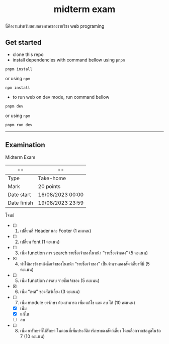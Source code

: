 # <p align="center">midterm exam</p>

นี่คืองานสำหรับสอบกลางภาคของรายวิชา web programing

## Get started

- clone this repo
- install dependencies with command bellow
  using `pnpm`

```
pnpm install
```

or using `npm`

```
npm install
```

- to run web on dev mode, run command bellow

```
pnpm dev
```

or using `npm`

```
pnpm run dev
```

---

## Examination

Midterm Exam


| -- | -- |
| -- | -- |
| Type | Take-home |
| Mark | 20 points |
| Date start | 16/08/2023 00:00 |
| Date finish | 19/08/2023 23:59 |

โจทย์

- [ ] 1. เปลี่ยนสี Header และ Footer (1 คะแนน)
- [ ] 2. เปลี่ยน font (1 คะแนน)
- [ ] 3. เพิ่ม function การ search รายชื่อเจ้าของในหน้า “รายชื่อเจ้าของ” (5 คะแนน)
- [x] 4. ทำให้เลขข้างหลังชื่อเจ้าของในหน้า “รายชื่อเจ้าของ” เป็นจำนวนของสัตว์เลี้ยงที่มี (5 คะแนน)
- [ ] 5. เพิ่ม function การลบ รายชื่อเจ้าของ (5 คะแนน)
- [x] 6. เพิ่ม “เพศ” ของสัตว์เลี้ยง (3 คะแนน)
- [ ] 7. เพิ่ม module ยารักษา ต้องสามารถ เพิ่ม แก้ไข และ ลบ ได้ (10 คะแนน)
  - [x] เพิ่ม
  - [x] แก้ไข
  - [ ] ลบ
- [ ] 8. เพิ่ม ยารักษาที่ใช้รักษา ในตอนที่เพิ่มประวัติการักษาของสัตว์เลี้ยง โดยเลือกจากข้อมูลในข้อ 7 (10 คะแนน)